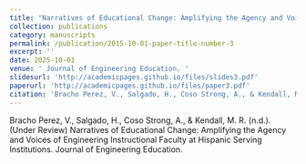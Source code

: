 ```yaml
---
title: "Narratives of Educational Change: Amplifying the Agency and Voices of Engineering Instructional Faculty at Hispanic Serving Institutions. "
collection: publications
category: manuscripts
permalink: /publication/2015-10-01-paper-title-number-3
excerpt: ''
date: 2025-10-01
venue: ' Journal of Engineering Education. '
slidesurl: 'http://academicpages.github.io/files/slides3.pdf'
paperurl: 'http://academicpages.github.io/files/paper3.pdf'
citation: 'Bracho Perez, V., Salgado, H., Coso Strong, A., & Kendall, M. R. (n.d.). (Under Review) Narratives of Educational Change: Amplifying the Agency and Voices of Engineering Instructional Faculty at Hispanic Serving Institutions. Journal of Engineering Education. '
---
```



Bracho Perez, V., Salgado, H., Coso Strong, A., & Kendall, M. R. (n.d.). (Under Review) Narratives of Educational Change: Amplifying the Agency and Voices of Engineering Instructional Faculty at Hispanic Serving Institutions. Journal of Engineering Education. 
